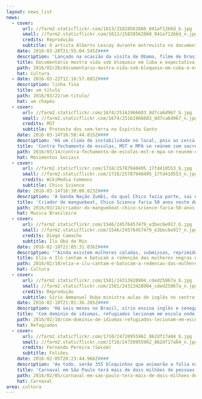 ```yaml
---
layout: news_list
news:
  - cover:
      url: //farm2.staticflickr.com/1613/25828562860_041af1266d_b.jpg
      small: //farm2.staticflickr.com/1613/25828562860_041af1266d_n.jpg
      credits: Reprodução
      subtitle: O artista Alberto Lescay durante entrevista no documentário
    date: 2016-03-28T21:55:04.545Z####
    description: 'Lançado na ocasião da visita de Obama, filme de brasileira e argentino dá espaço para cubanos se contarem e questiona vi'
    title: Documentário mostra vida sob bloqueio em Cuba e expectativa por novos laços com os EU
    path: 2016/03/28/documentario-mostra-vida-sob-bloqueio-em-cuba-e-expectativa-por-novos-lacos-com-os-eu/
    hat: Cultura
  - date: 2016-03-22T12:16:57.601Z####
    description: linha fina
    title: um título
    path: 2016/03/22/um-titulo/
    hat: um chapéu
  - cover:
      url: //farm2.staticflickr.com/1674/25161966683_8d7ca6d967_b.jpg
      small: //farm2.staticflickr.com/1674/25161966683_8d7ca6d967_n.jpg
      credits: MST
      subtitle: Protesto dos sem-terra no Espírito Santo
    date: 2016-03-14T16:58:44.815Z####
    description: 'Há um clima de instabilidade no local, pois as cerca de 80 pessoas que ocupam o prédio foram avisadas que a Polícia'
    title: 'Contra fechamento de escolas, MST e MPA se reúnem com secretário de Educação no ES'
    path: 2016/03/14/contra-fechamento-de-escolas-mst-e-mpa-se-reunem-com-secretario-de-educacao-no-es/
    hat: Movimentos Sociais
  - cover:
      url: //farm2.staticflickr.com/1718/25787940495_17fd410553_b.jpg
      small: //farm2.staticflickr.com/1718/25787940495_17fd410553_n.jpg
      credits: WikiMedia Commons
      subtitle: Chico Science
    date: 2016-03-14T16:30:00.823Z####
    description: 'A banda Nação Zumbi, da qual Chico fazia parte, sai em uma série de shows pelo país para cantar novamente as faixas '
    title: 'Criador do manguebeat, Chico Science faria 50 anos neste domingo'
    path: 2016/03/14/criador-do-manguebeat-chico-science-faria-50-anos-neste-domingo/
    hat: Musica Brasileira
  - cover:
      url: //farm2.staticflickr.com/1546/24576457479_e3bec6e917_b.jpg
      small: //farm2.staticflickr.com/1546/24576457479_e3bec6e917_n.jpg
      credits: Diego Camacho
      subtitle: Ilu Obá de Min
    date: 2016-02-10T21:05:31.036Z####
    description: '"Ainda existem mulheres caladas, submissas, reprimidas e é para essas que eu falo."'
    title: Elza e Ilú cantam e batucam a redenção das mulheres negras no centro de São Paulo
    path: 2016/02/10/elza-e-ilu-cantam-e-batucam-a-redencao-das-mulheres-negras-no-centro-de-sao-paulo/
    hat: Cultura
  - cover:
      url: //farm2.staticflickr.com/1581/24313428904_cded25067a_b.jpg
      small: //farm2.staticflickr.com/1581/24313428904_cded25067a_n.jpg
      credits: Reprodução
      subtitle: Sírio Ammanuel Ouba ministra aulas de inglês no centro de SP
    date: 2016-02-10T21:01:36.265Z####
    description: 'Há seis meses no Brasil, sírio ensina inglês e senegalês ensina francês na escola de idiomas de centro de pesquisas.'
    title: 'Com domínio de idiomas, refugiados lecionam em escola onde aprenderam português em SP'
    path: 2016/02/10/com-dominio-de-idiomas-refugiados-lecionam-em-escola-onde-aprenderam-portugues-em-sp/
    hat: Refugiados
  - cover:
      url: //farm2.staticflickr.com/1710/24720955962_862df17a04_b.jpg
      small: //farm2.staticflickr.com/1710/24720955962_862df17a04_n.jpg
      credits: Fernando Pereira (Secom)
      subtitle: Foliões
    date: 2016-02-05T20:23:44.966Z####
    description: 'Ao todo, serão 355 bloquinhos que animarão a folia na capital, de 29 de janeiro a 14 de fevereiro.'
    title: 'Carnaval em São Paulo terá mais de dois milhões de pessoas, segundo prefeitura'
    path: 2016/02/05/carnaval-em-sao-paulo-tera-mais-de-dois-milhoes-de-pessoas-segundo-prefeitura/
    hat: Carnaval
area: cultura
---
```


